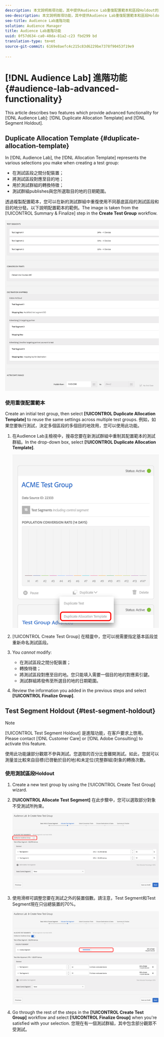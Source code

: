 ```yaml
---
description: 本文說明兩項功能，其中提供Audience Lab重復配置範本和區段Holdout的進階功能。
seo-description: 本文說明兩項功能，其中提供Audience Lab重復配置範本和區段Holdout的進階功能。
seo-title: Audience Lab進階功能
solution: Audience Manager
title: Audience Lab進階功能
uuid: 0f57d634-ca0-40da-81a2-c23 fbd299 bd
translation-type: tm+mt
source-git-commit: 6169e8aefc4c215c83d6229be7378f90453f19e9

---
```



# [!DNL Audience Lab] 進階功能 {#audience-lab-advanced-functionality}

This article describes two features which provide advanced functionality for [!DNL Audience Lab]: [!DNL Duplicate Allocation Template] and [!DNL Segment Holdout].

## Duplicate Allocation Template {#duplicate-allocation-template}

<!-- 
<p>The <b>Allocation Template</b> represents how you split a test group into test segments and the way the test segments are mapped to destinations. </p>
 -->

In [!DNL Audience Lab], the [!DNL Allocation Template] represents the various selections you make when creating a test group:

* 在測試區段之間分配裝置；
* 將測試區段對應至目的地；
* 用於測試群組的轉換特徵；
* 測試群組publishes與您所選取目的地的日期範圍。

透過複製配置範本，您可以在新的測試群組中重復使用不同基底區段的測試區段和目的地分發。以下說明配置範本的範例。The image is taken from the [!UICONTROL Summary & Finalize] step in the **Create Test Group** workflow.

![](assets/allocation_template_3.png)

<!--
With the option to duplicate allocation templates, you can increase your productivity when running multivariate tests as part of multivariate campaigns.
-->

### 使用重復配置範本

Create an initial test group, then select **[!UICONTROL Duplicate Allocation Template]** to reuse the same settings across multiple test groups. 例如，如果您要執行測試，決定多個區段的多個目的地效用，您可以使用此功能。

1. 在Audience Lab主檢視中，搜尋您要在新測試群組中重制其配置範本的測試群組。In the drop-down box, select **[!UICONTROL Duplicate Allocation Template]**.

   ![](assets/duplicate-allocation-template.png)

2. [!UICONTROL Create Test Group] 在精靈中，您可以視需要指定基本區段並重新命名測試區段。
3. You *cannot* modify:

   * 在測試區段之間分配裝置；
   * 轉換特徵；
   * 將測試區段對應至目的地。您只能填入需要一個目的地的對應索引鍵。
   * 測試群組將發佈至所選目的地的日期範圍。

4. Review the information you added in the previous steps and select **[!UICONTROL Finalize Group]**.

## Test Segment Holdout {#test-segment-holdout}

>[!NOTE]
>
>[!UICONTROL Test Segment Holdout] 是進階功能，在客戶要求上啓用。Please contact [!DNL Customer Care] or [!DNL Adobe Consulting] to activate this feature.

使用此功能讓部分觀眾不參與測試。您選取的百分比會離開測試。如此，您就可以測量並比較來自目標(已啓動於目的地)和未定位(完整群組)對象的轉換次數。

<!--
<p>Note that this option is different to the control segment because it subtracts the percentage ................. You can withhold an audience group and still use a control segment. </p>
-->

### 使用測試區段Holdout

1. Create a new test group by using the [!UICONTROL Create Test Group] wizard.
1. **[!UICONTROL Allocate Test Segment]** 在此步驟中，您可以選取部分對象不受測試所拘束。

   ![清單項目](assets/test-segment-holdout.png)

1. 使用滑桿可調整您要在測試之外的裝置個數。請注意，Test Segment和Test Segment現在只佔總裝置的70%。

   ![](assets/test-segment-holdout-selected.png)

1. Go through the rest of the steps in the **[!UICONTROL Create Test Group]** workflow and select **[!UICONTROL Finalize Group]** when you're satisfied with your selection. 您現在有一個測試群組，其中包含部分觀眾不受測試。
